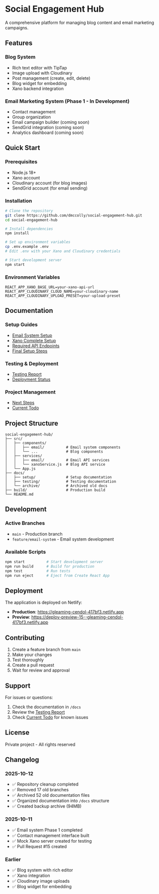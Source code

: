 # Social Engagement Hub

A comprehensive platform for managing blog content and email marketing campaigns.

## Features

### Blog System
- Rich text editor with TipTap
- Image upload with Cloudinary
- Post management (create, edit, delete)
- Blog widget for embedding
- Xano backend integration

### Email Marketing System (Phase 1 - In Development)
- Contact management
- Group organization
- Email campaign builder (coming soon)
- SendGrid integration (coming soon)
- Analytics dashboard (coming soon)

## Quick Start

### Prerequisites
- Node.js 18+
- Xano account
- Cloudinary account (for blog images)
- SendGrid account (for email sending)

### Installation

```bash
# Clone the repository
git clone https://github.com/dmccolly/social-engagement-hub.git
cd social-engagement-hub

# Install dependencies
npm install

# Set up environment variables
cp .env.example .env
# Edit .env with your Xano and Cloudinary credentials

# Start development server
npm start
```

### Environment Variables

```env
REACT_APP_XANO_BASE_URL=your-xano-api-url
REACT_APP_CLOUDINARY_CLOUD_NAME=your-cloudinary-name
REACT_APP_CLOUDINARY_UPLOAD_PRESET=your-upload-preset
```

## Documentation

### Setup Guides
- [Email System Setup](docs/setup/EMAIL_SYSTEM_README.md)
- [Xano Complete Setup](docs/setup/XANO_COMPLETE_SETUP.md)
- [Required API Endpoints](docs/setup/REQUIRED_ENDPOINTS.md)
- [Final Setup Steps](docs/setup/FINAL_SETUP_STEPS.md)

### Testing & Deployment
- [Testing Report](docs/testing/TESTING_REPORT.md)
- [Deployment Status](docs/testing/DEPLOYMENT_STATUS.md)

### Project Management
- [Next Steps](docs/NEXT_STEPS.md)
- [Current Todo](todo.md)

## Project Structure

```
social-engagement-hub/
├── src/
│   ├── components/
│   │   ├── email/          # Email system components
│   │   └── ...             # Blog components
│   ├── services/
│   │   ├── email/          # Email API services
│   │   └── xanoService.js  # Blog API service
│   └── App.js
├── docs/
│   ├── setup/              # Setup documentation
│   ├── testing/            # Testing documentation
│   └── archive/            # Archived old docs
├── build/                  # Production build
└── README.md
```

## Development

### Active Branches
- `main` - Production branch
- `feature/email-system` - Email system development

### Available Scripts

```bash
npm start          # Start development server
npm run build      # Build for production
npm test           # Run tests
npm run eject      # Eject from Create React App
```

## Deployment

The application is deployed on Netlify:
- **Production**: https://gleaming-cendol-417bf3.netlify.app
- **Preview**: https://deploy-preview-15--gleaming-cendol-417bf3.netlify.app

## Contributing

1. Create a feature branch from `main`
2. Make your changes
3. Test thoroughly
4. Create a pull request
5. Wait for review and approval

## Support

For issues or questions:
1. Check the documentation in `/docs`
2. Review the [Testing Report](docs/testing/TESTING_REPORT.md)
3. Check [Current Todo](todo.md) for known issues

## License

Private project - All rights reserved

## Changelog

### 2025-10-12
- ✅ Repository cleanup completed
- ✅ Removed 17 old branches
- ✅ Archived 52 old documentation files
- ✅ Organized documentation into `/docs` structure
- ✅ Created backup archive (94MB)

### 2025-10-11
- ✅ Email system Phase 1 completed
- ✅ Contact management interface built
- ✅ Mock Xano server created for testing
- ✅ Pull Request #15 created

### Earlier
- ✅ Blog system with rich editor
- ✅ Xano integration
- ✅ Cloudinary image uploads
- ✅ Blog widget for embedding